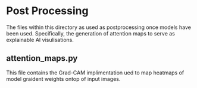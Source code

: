 # Post Processing

The files within this directory as used as postprocessing once models have been used. Specifically, the generation of attention maps to serve as explainable AI visulisations.

## attention_maps.py

This file contains the Grad-CAM implimentation ued to map heatmaps of model graident weights ontop of input images.
